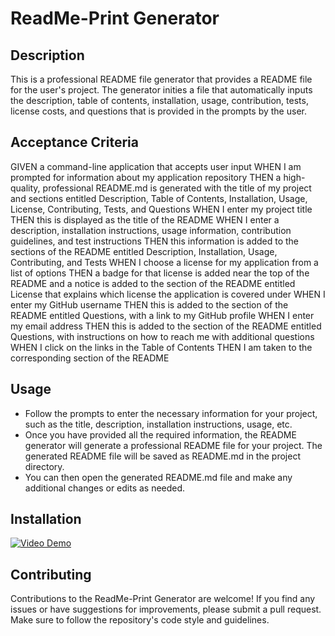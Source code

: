 # ReadMe-Print Generator

## Description

This is a professional README file generator that provides a README file for the user's project. The generator inities a file that automatically inputs the description, table of contents, installation, usage, contribution, tests, license costs, and questions that is provided in the prompts by the user.

## Acceptance Criteria

GIVEN a command-line application that accepts user input
WHEN I am prompted for information about my application repository
THEN a high-quality, professional README.md is generated with the title of my project and sections entitled Description, Table of Contents, Installation, Usage, License, Contributing, Tests, and Questions
WHEN I enter my project title
THEN this is displayed as the title of the README
WHEN I enter a description, installation instructions, usage information, contribution guidelines, and test instructions
THEN this information is added to the sections of the README entitled Description, Installation, Usage, Contributing, and Tests
WHEN I choose a license for my application from a list of options
THEN a badge for that license is added near the top of the README and a notice is added to the section of the README entitled License that explains which license the application is covered under
WHEN I enter my GitHub username
THEN this is added to the section of the README entitled Questions, with a link to my GitHub profile
WHEN I enter my email address
THEN this is added to the section of the README entitled Questions, with instructions on how to reach me with additional questions
WHEN I click on the links in the Table of Contents
THEN I am taken to the corresponding section of the README

## Usage

- Follow the prompts to enter the necessary information for your project, such as the title, description, installation instructions, usage, etc.
- Once you have provided all the required information, the README generator will generate a professional README file for your project. The generated README file will be saved as README.md in the project directory.
- You can then open the generated README.md file and make any additional changes or edits as needed.

## Installation

[![Video Demo](http://img.youtube.com/vi/Fgqw-obayD0/0.jpg)](https://www.youtube.com/watch?v=Fgqw-obayD0&ab_channel=NinaBuscemi)



## Contributing

Contributions to the ReadMe-Print Generator are welcome! If you find any issues or have suggestions for improvements, please submit a pull request. Make sure to follow the repository's code style and guidelines.